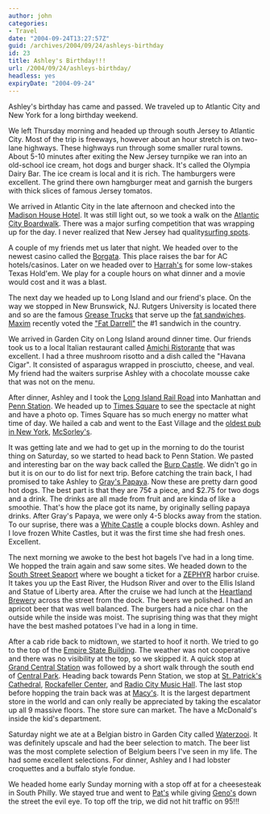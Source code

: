 ```yaml
---
author: john
categories:
- Travel
date: "2004-09-24T13:27:57Z"
guid: /archives/2004/09/24/ashleys-birthday
id: 23
title: Ashley's Birthday!!!
url: /2004/09/24/ashleys-birthday/
headless: yes
expiryDate: "2004-09-24"
---
```


Ashley's birthday has came and passed. We traveled up to Atlantic City and New York for a long birthday weekend.

We left Thursday morning and headed up through south Jersey to Atlantic City. Most of the trip is freeways, however about an hour stretch is on two-lane highways. These highways run through some smaller rural towns. About 5-10 minutes after exiting the New Jersey turnpike we ran into an old-school ice cream, hot dogs and burger shack. It's called the Olympia Dairy Bar. The ice cream is local and it is rich. The hamburgers were excellent. The grind there own hamgburger meat and garnish the burgers with thick slices of famous Jersey tomatos.

We arrived in Atlantic City in the late afternoon and checked into the [Madison House Hotel](http://travel.yahoo.com/p-hotel-398249-madison_house_hotel-i). It was still light out, so we took a walk on the [Atlantic City Boardwalk](http://www.atlanticcitynj.com). There was a major surfing competition that was wrapping up for the day. I never realized that New Jersey had quality[surfing spots](http://www.wannasurf.com/spot/North_America/USA_North_East/New_Jersey/). 

A couple of my friends met us later that night. We headed over to the newest casino called the [Borgata](http://www.theborgata.com). This place raises the bar for AC hotels/casinos. Later on we headed over to [Harrah's](http://www.harrahs.com/our_casinos/atl/index.html) for some low-stakes Texas Hold'em. We play for a couple hours on what dinner and a movie would cost and it was a blast.

The next day we headed up to Long Island and our friend's place. On the way we stopped in New Brunswick, NJ. Rutgers University is located there and so are the famous [Grease Trucks](http://media.innerjoin.net/g/gr/grease-trucks.wmv) that serve up the [fat sandwiches](http://abcnews.go.com/wire/US/ap20040818_2935.html). [Maxim](http://www.maximonline.com/grit/articles/article_5957.html) recently voted the ["Fat Darrell"](http://www.fatdarrell.com/) the #1 sandwich in the country.

We arrived in Garden City on Long Island around dinner time. Our friends took us to a local Italian restaurant called [Amichi Ristorante](http://dinesite.com/info/rstrnt-58143/?&t=60891) that was excellent. I had a three mushroom risotto and a dish called the "Havana Cigar". It consisted of asparagus wrapped in prosciutto, cheese, and veal. My friend had the waiters surprise Ashley with a chocolate mousse cake that was not on the menu.

After dinner, Ashley and I took the [Long Island Rail Road](http://www.lirr.org) into Manhattan and [Penn Station](http://www.amtrak.com/servlet/ContentServer?pagename=Amtrak/am2Station/Station_Page&cid=1080080552578&c=am2Station&ssid=98). We headed up to [Times Square](http://www.timessquare.com) to see the spectacle at night and have a photo op. Times Square has so much energy no matter what time of day. We hailed a cab and went to the East Village and the [oldest pub in New York](http://journalism.nyu.edu/pubzone/livewire/000090.php), [McSorley's](http://www.beeradvocate.com/beerfly/user_reviews/1585/). 

It was getting late and we had to get up in the morning to do the tourist thing on Saturday, so we started to head back to Penn Station. We pasted and interesting bar on the way back called the [Burp Castle](http://www.beeradvocate.com/beerfly/user_reviews/1908/). We didn't go in but it is on our to do list for next trip. Before catching the train back, I had promised to take Ashley to [Gray's Papaya](http://travel.yahoo.com/p-travelguide-2736153-gray_s_papaya_new_york_city-i). Now these are pretty darn good hot dogs. The best part is that they are 75¢ a piece, and $2.75 for two dogs and a drink. The drinks are all made from fruit and are kinda of like a smoothie. That's how the place got its name, by originally selling papaya drinks. After Gray's Papaya, we were only 4-5 blocks away from the station. To our suprise, there was a [White Castle](http://www.whitecastle.com) a couple blocks down. Ashley and I love frozen White Castles, but it was the first time she had fresh ones. Excellent. 

The next morning we awoke to the best hot bagels I've had in a long time. We hopped the train again and saw some sites. We headed down to the [South Street Seaport](http://www.southstreetseaport.com) where we bought a ticket for a [ZEPHYR](http://www.zephyrcruises.com) harbor cruise. It takes you up the East River, the Hudson River and over to the Ellis Island and Statue of Liberty area. After the cruise we had lunch at the [Heartland Brewery](http://www.heartlandbrewery.com) across the street from the dock. The beers we polished. I had an apricot beer that was well balanced. The burgers had a nice char on the outside while the inside was moist. The suprising thing was that they might have the best mashed potatoes I've had in a long in time.

After a cab ride back to midtown, we started to hoof it north. We tried to go to the top of the [Empire State Building](http://www.esbnyc.com). The weather was not cooperative and there was no visibility at the top, so we skipped it. A quick stop at [Grand Central Station](http://www.grandcentralterminal.com) was followed by a short walk through the south end of [Central Park](http://www.centralparknyc.org). Heading back towards Penn Station, we stop at [St. Patrick's Cathedral](http://www.ny-archdiocese.org/pastoral/cathedral_about.html), [Rockafeller Center](http://www.rockefellercenter.com/), and [Radio City Music Hall](http://www.radiocity.com). The last stop before hopping the train back was at [Macy's](http://www.macys.com/store/about/history/index_my.jsp?bhfv=7&bhfx=7.0%20%20r19&bhsh=1200&bhsw=1600&bhrf=http%3A%2F%2Fwww.macys.com%2Fstore%2Fabout%2Findex.jsp&bhqs=1). It is the largest department store in the world and can only really be appreciated by taking the escalator up all 9 massive floors. The store sure can market. The have a McDonald's inside the kid's department.

Saturday night we ate at a Belgian bistro in Garden City called [Waterzooi](http://www.waterzooi.com). It was definitely upscale and had the beer selection to match. The beer list was the most complete selection of Belgium beers I've seen in my life. The had some excellent selections. For dinner, Ashley and I had lobster croquettes and a buffalo style fondue.

We headed home early Sunday morning with a stop off at for a cheesesteak in South Philly. We stayed true and went to [Pat's](http://www.patskingofsteaks.com) while giving [Geno's](http://www.genosteaks.com) down the street the evil eye. To top off the trip, we did not hit traffic on 95!!!

